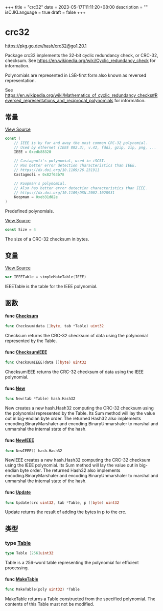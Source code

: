 +++
title = "crc32"
date = 2023-05-17T11:11:20+08:00
description = ""
isCJKLanguage = true
draft = false
+++
# crc32

https://pkg.go.dev/hash/crc32@go1.20.1



Package crc32 implements the 32-bit cyclic redundancy check, or CRC-32, checksum. See https://en.wikipedia.org/wiki/Cyclic_redundancy_check for information.

Polynomials are represented in LSB-first form also known as reversed representation.

See https://en.wikipedia.org/wiki/Mathematics_of_cyclic_redundancy_checks#Reversed_representations_and_reciprocal_polynomials for information.







## 常量 

[View Source](https://cs.opensource.google/go/go/+/go1.20.1:src/hash/crc32/crc32.go;l=26)

``` go 
const (
	// IEEE is by far and away the most common CRC-32 polynomial.
	// Used by ethernet (IEEE 802.3), v.42, fddi, gzip, zip, png, ...
	IEEE = 0xedb88320

	// Castagnoli's polynomial, used in iSCSI.
	// Has better error detection characteristics than IEEE.
	// https://dx.doi.org/10.1109/26.231911
	Castagnoli = 0x82f63b78

	// Koopman's polynomial.
	// Also has better error detection characteristics than IEEE.
	// https://dx.doi.org/10.1109/DSN.2002.1028931
	Koopman = 0xeb31d82e
)
```

Predefined polynomials.

[View Source](https://cs.opensource.google/go/go/+/go1.20.1:src/hash/crc32/crc32.go;l=23)

``` go 
const Size = 4
```

The size of a CRC-32 checksum in bytes.

## 变量

[View Source](https://cs.opensource.google/go/go/+/go1.20.1:src/hash/crc32/crc32.go;l=101)

``` go 
var IEEETable = simpleMakeTable(IEEE)
```

IEEETable is the table for the IEEE polynomial.

## 函数

#### func [Checksum](https://cs.opensource.google/go/go/+/go1.20.1:src/hash/crc32/crc32.go;l=246) 

``` go 
func Checksum(data []byte, tab *Table) uint32
```

Checksum returns the CRC-32 checksum of data using the polynomial represented by the Table.

#### func [ChecksumIEEE](https://cs.opensource.google/go/go/+/go1.20.1:src/hash/crc32/crc32.go;l=250) 

``` go 
func ChecksumIEEE(data []byte) uint32
```

ChecksumIEEE returns the CRC-32 checksum of data using the IEEE polynomial.

#### func [New](https://cs.opensource.google/go/go/+/go1.20.1:src/hash/crc32/crc32.go;l=147) 

``` go 
func New(tab *Table) hash.Hash32
```

New creates a new hash.Hash32 computing the CRC-32 checksum using the polynomial represented by the Table. Its Sum method will lay the value out in big-endian byte order. The returned Hash32 also implements encoding.BinaryMarshaler and encoding.BinaryUnmarshaler to marshal and unmarshal the internal state of the hash.

#### func [NewIEEE](https://cs.opensource.google/go/go/+/go1.20.1:src/hash/crc32/crc32.go;l=159) 

``` go 
func NewIEEE() hash.Hash32
```

NewIEEE creates a new hash.Hash32 computing the CRC-32 checksum using the IEEE polynomial. Its Sum method will lay the value out in big-endian byte order. The returned Hash32 also implements encoding.BinaryMarshaler and encoding.BinaryUnmarshaler to marshal and unmarshal the internal state of the hash.

#### func [Update](https://cs.opensource.google/go/go/+/go1.20.1:src/hash/crc32/crc32.go;l=224) 

``` go 
func Update(crc uint32, tab *Table, p []byte) uint32
```

Update returns the result of adding the bytes in p to the crc.

## 类型

### type [Table](https://cs.opensource.google/go/go/+/go1.20.1:src/hash/crc32/crc32.go;l=43) 

``` go 
type Table [256]uint32
```

Table is a 256-word table representing the polynomial for efficient processing.

#### func [MakeTable](https://cs.opensource.google/go/go/+/go1.20.1:src/hash/crc32/crc32.go;l=123) 

``` go 
func MakeTable(poly uint32) *Table
```

MakeTable returns a Table constructed from the specified polynomial. The contents of this Table must not be modified.